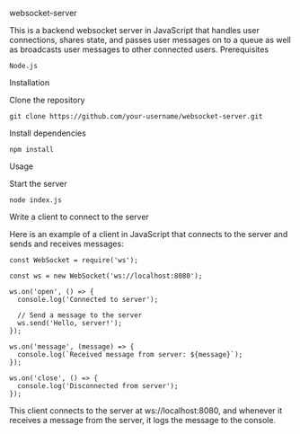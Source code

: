 websocket-server

This is a backend websocket server in JavaScript that handles user connections, shares state, and passes user messages on to a queue as well as broadcasts user messages to other connected users.
Prerequisites

    Node.js

Installation

Clone the repository

    git clone https://github.com/your-username/websocket-server.git

Install dependencies

    npm install

Usage

Start the server

    node index.js

Write a client to connect to the server

Here is an example of a client in JavaScript that connects to the server and sends and receives messages:

    const WebSocket = require('ws');

    const ws = new WebSocket('ws://localhost:8080');

    ws.on('open', () => {
      console.log('Connected to server');

      // Send a message to the server
      ws.send('Hello, server!');
    });

    ws.on('message', (message) => {
      console.log(`Received message from server: ${message}`);
    });

    ws.on('close', () => {
      console.log('Disconnected from server');
    });

This client connects to the server at ws://localhost:8080, and whenever it receives a message from the server, it logs the message to the console.
